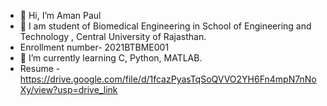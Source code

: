- 👋 Hi, I’m Aman Paul
- 👀 I am student of Biomedical Engineering in School of Engineering and Technology , Central University of Rajasthan.
- Enrollment number- 2021BTBME001
- 🌱 I’m currently learning C, Python, MATLAB.
-   Resume - https://drive.google.com/file/d/1fcazPyasTqSoQVVO2YH6Fn4mpN7nNoXy/view?usp=drive_link
